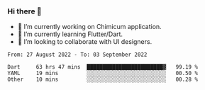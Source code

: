 ### Hi there 👋

<!--
**devcat37/devcat37** is a ✨ _special_ ✨ repository because its `README.md` (this file) appears on your GitHub profile.-->


- 🔭 I’m currently working on Chimicum application.
- 🌱 I’m currently learning Flutter/Dart.
- 👯 I’m looking to collaborate with UI designers.
<!-- - 🤔 I’m looking for help with ... -->

<!--START_SECTION:waka-->

```text
From: 27 August 2022 - To: 03 September 2022

Dart     63 hrs 47 mins  ████████████████████████▓   99.19 %
YAML     19 mins         ░░░░░░░░░░░░░░░░░░░░░░░░░   00.50 %
Other    10 mins         ░░░░░░░░░░░░░░░░░░░░░░░░░   00.28 %
```

<!--END_SECTION:waka-->
